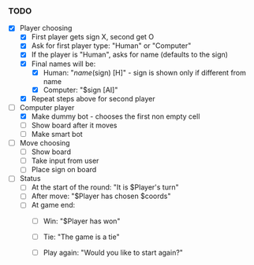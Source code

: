 ### TODO

- [x] Player choosing
    + [x] First player gets sign X, second get O
    + [x] Ask for first player type: "Human" or "Computer"
    + [x] If the player is "Human", asks for name (defaults to the sign)
    + [x] Final names will be:
        * [x] Human: "$name ($sign) [H]" - sign is shown only if different from name
        * [x] Computer: "$sign [AI]"
    + [x] Repeat steps above for second player
- [ ] Computer player
    + [X] Make dummy bot - chooses the first non empty cell
    + [ ] Show board after it moves
    + [ ] Make smart bot
- [ ] Move choosing
    + [ ] Show board
    + [ ] Take input from user
    + [ ] Place sign on board
- [ ] Status
    + [ ] At the start of the round: "It is $Player's turn"
    + [ ] After move: "$Player has chosen $coords"
    + [ ] At game end: 
        * [ ] Win: "$Player has won"
        * [ ] Tie: "The game is a tie"
        * [ ] Play again: "Would you like to start again?"
    
